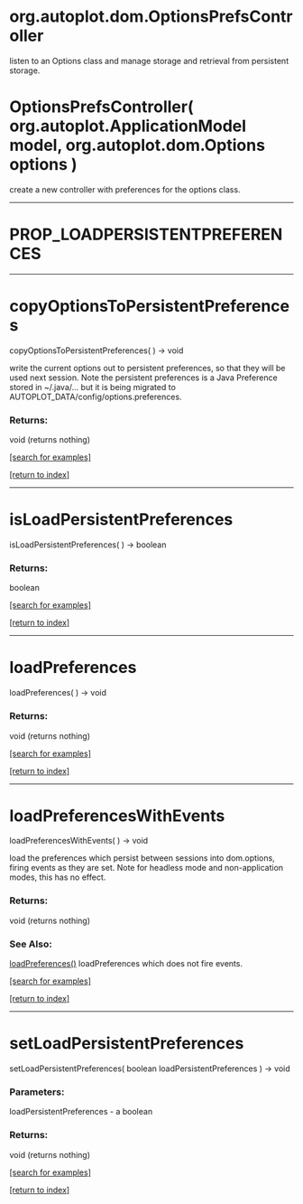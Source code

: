 # org.autoplot.dom.OptionsPrefsController

listen to an Options class and manage storage and retrieval from persistent
 storage.

# OptionsPrefsController( org.autoplot.ApplicationModel model, org.autoplot.dom.Options options )
create a new controller with preferences for the options class.

***
<a name="PROP_LOADPERSISTENTPREFERENCES"></a>
# PROP_LOADPERSISTENTPREFERENCES



***
<a name="copyOptionsToPersistentPreferences"></a>
# copyOptionsToPersistentPreferences
copyOptionsToPersistentPreferences(  ) &rarr; void

write the current options out to persistent preferences, so that they will
 be used next session.  Note the persistent preferences is a Java Preference
 stored in ~/.java/... but it is being migrated to
 AUTOPLOT_DATA/config/options.preferences.

### Returns:
void (returns nothing)


<a href="https://github.com/autoplot/dev/search?q=copyOptionsToPersistentPreferences&unscoped_q=copyOptionsToPersistentPreferences">[search for examples]</a>

<a href="https://github.com/autoplot/documentation/blob/master/javadoc/index-all.md">[return to index]</a>

***
<a name="isLoadPersistentPreferences"></a>
# isLoadPersistentPreferences
isLoadPersistentPreferences(  ) &rarr; boolean



### Returns:
boolean


<a href="https://github.com/autoplot/dev/search?q=isLoadPersistentPreferences&unscoped_q=isLoadPersistentPreferences">[search for examples]</a>

<a href="https://github.com/autoplot/documentation/blob/master/javadoc/index-all.md">[return to index]</a>

***
<a name="loadPreferences"></a>
# loadPreferences
loadPreferences(  ) &rarr; void



### Returns:
void (returns nothing)


<a href="https://github.com/autoplot/dev/search?q=loadPreferences&unscoped_q=loadPreferences">[search for examples]</a>

<a href="https://github.com/autoplot/documentation/blob/master/javadoc/index-all.md">[return to index]</a>

***
<a name="loadPreferencesWithEvents"></a>
# loadPreferencesWithEvents
loadPreferencesWithEvents(  ) &rarr; void

load the preferences which persist between sessions into dom.options, 
 firing events as they are set.  Note for headless mode and non-application
 modes, this has no effect.

### Returns:
void (returns nothing)

### See Also:
<a href='#loadPreferences'>loadPreferences()</a> loadPreferences which does not fire events.<br>

<a href="https://github.com/autoplot/dev/search?q=loadPreferencesWithEvents&unscoped_q=loadPreferencesWithEvents">[search for examples]</a>

<a href="https://github.com/autoplot/documentation/blob/master/javadoc/index-all.md">[return to index]</a>

***
<a name="setLoadPersistentPreferences"></a>
# setLoadPersistentPreferences
setLoadPersistentPreferences( boolean loadPersistentPreferences ) &rarr; void



### Parameters:
loadPersistentPreferences - a boolean

### Returns:
void (returns nothing)


<a href="https://github.com/autoplot/dev/search?q=setLoadPersistentPreferences&unscoped_q=setLoadPersistentPreferences">[search for examples]</a>

<a href="https://github.com/autoplot/documentation/blob/master/javadoc/index-all.md">[return to index]</a>

